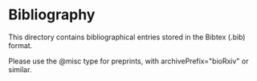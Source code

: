 # Bibliography

This directory contains bibliographical entries stored in the Bibtex (.bib) format.

Please use the @misc type for preprints, with archivePrefix="bioRxiv" or similar.
